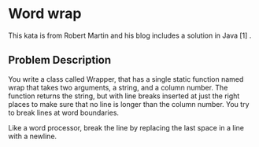 # Word wrap
This kata is from Robert Martin and his blog includes a solution in Java [1] .

## Problem Description
You write a class called Wrapper, that has a single static function named wrap that takes two arguments, a string, and a
column number. The function returns the string, but with line breaks inserted at just the right places to make sure that
no line is longer than the column number. You try to break lines at word boundaries.

Like a word processor, break the line by replacing the last space in a line with a newline.